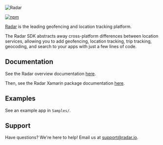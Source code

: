 ![Radar](https://raw.githubusercontent.com/radarlabs/radar-sdk-xamarin/master/logo.png)

[![npm](https://img.shields.io/nuget/v/RadarIO.Xamarin)](https://www.nuget.org/packages/RadarIO.Xamarin/)

[Radar](https://radar.io) is the leading geofencing and location tracking platform.

The Radar SDK abstracts away cross-platform differences between location services, allowing you to add geofencing, location tracking, trip tracking, geocoding, and search to your apps with just a few lines of code.

## Documentation

See the Radar overview documentation [here](https://radar.io/documentation).

Then, see the Radar Xamarin package documentation [here](https://radar.io/documentation/sdk/xamarin).

## Examples

See an example app in `Samples/`.

## Support

Have questions? We're here to help! Email us at [support@radar.io](mailto:support@radar.io).